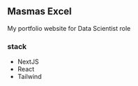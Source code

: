## Masmas Excel
My portfolio website for Data Scientist role

### stack
- NextJS
- React
- Tailwind

